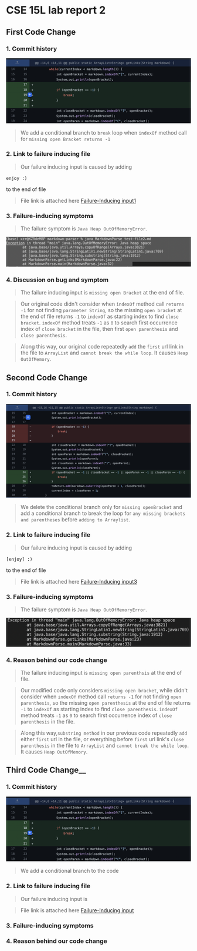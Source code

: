 # CSE 15L lab report 2

## __First Code Change__

### 1. Commit history
![First code change](Firstchange.png)
> We add a conditional branch to `break` loop when `indexOf` method call for `missing open Bracket returns -1`

### 2. Link to failure inducing file
> Our failure inducing input is caused by adding 
```
enjoy :)
``` 
to the end of file

> File link is attached here
[Failure-Inducing input1](test-file2.md)

### 3. Failure-inducing symptoms
> The failure symptom is `Java Heap OutOfMemoryError`.

![symptom1](input1.png)

### 4. Discussion on bug and symptom
> The failure inducing input is `missing open Bracket` at the end of file.

> Our original code didn't consider when `indexOf` method call `returns -1` for not finding `parameter String`, so the missing `open bracket` at the end of file returns `-1` to `indexOf` as starting index to find `close bracket`. `indexOf` method treats `-1` as `0` to search first occurrence index of `close bracket` in the file, then first `open parenthesis` and `close parenthesis`. 

>Along this way, our original code repeatedly `add` the `first` url link in the file to `ArrayList` and `cannot break the while loop`. It causes `Heap OutOfMemory`.


## __Second Code Change__

### 1. Commit history
![Second code change](Secondchange.png)
> We delete the conditional branch only for `missing openBracket` and add a conditional branch to break the loop for `any missing brackets and parentheses` before `adding to Arraylist`.

### 2. Link to failure inducing file
> Our failure inducing input is caused by adding 
```
[enjoy] :)
``` 
to the end of file

> File link is attached here
[Failure-Inducing input3](test-file3.md)

### 3. Failure-inducing symptoms
> The failure symptom is `Java Heap OutOfMemoryError`.

![symptom1](input2.png)

### 4. Reason behind our code change
> The failure inducing input is `missing open parenthsis` at the end of file.

> Our modified code only considers `missing open bracket`, while didn't consider when `indexOf` method call `returns -1` for not finding `open parenthesis`, so the missing `open parenthesis` at the end of file returns `-1` to `indexOf` as starting index to find `close parenthesis`. `indexOf` method treats `-1` as `0` to search first occurrence index of `close parenthesis` in the file. 

>Along this way,`substring method` in our previous code repeatedly `add` either `first` url in the file, or everything before `first` url link's `close parenthesis` in the file to `ArrayList` and `cannot break the while loop`. It causes `Heap OutOfMemory`.


## Third Code Change__

### 1. Commit history
![First code change](Firstchange.png)
> We add a conditional branch to the code

### 2. Link to failure inducing file
> Our failure inducing input is

> File link is attached here
[Failure-Inducing input](test-file3.md)

### 3. Failure-inducing symptoms
> 


### 4. Reason behind our code change
> 